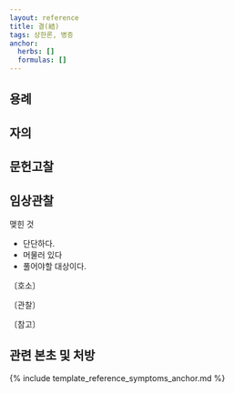 ```yaml
---
layout: reference
title: 결(結)
tags: 상한론, 병증
anchor:
  herbs: []
  formulas: []
---
```



## 용례



## 자의



## 문헌고찰




## 임상관찰

맺힌 것
* 단단하다.
* 머물러 있다
* 풀어야할 대상이다.

〔호소〕



〔관찰〕




〔참고〕



## 관련 본초 및 처방


{% include template_reference_symptoms_anchor.md %}

